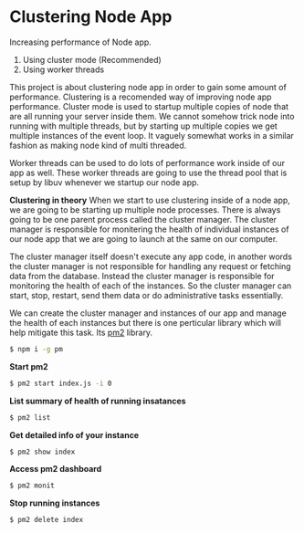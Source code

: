# Clustering Node App

Increasing performance of Node app.

1. Using cluster mode (Recommended)
2. Using worker threads

This project is about clustering node app in order to gain some amount of performance. Clustering is a recomended way of improving node app performance.
Cluster mode is used to startup multiple copies of node that are all running your server inside them. We cannot somehow trick node into running with multiple threads, but by starting up multiple copies we get multiple instances of the event loop. It vaguely somewhat works in a similar fashion as making node kind of multi threaded.

Worker threads can be used to do lots of performance work inside of our app as well. These worker threads are going to use the thread pool that is setup by libuv whenever we startup our node app.

**Clustering in theory**
When we start to use clustering inside of a node app, we are going to be starting up multiple node processes. There is always going to be one parent process called the cluster manager. The cluster manager is responsible for monitering the health of individual instances of our node app that we are going to launch at the same on our computer.

The cluster manager itself doesn't execute any app code, in another words the cluster manager is not responsible for handling any request or fetching data from the database. Instead the cluster manager is responsible for monitoring the health of each of the instances. So the cluster manager can start, stop, restart, send them data or do administrative tasks essentially.

We can create the cluster manager and instances of our app and manage the health of each instances but there is one perticular library which will help mitigate this task. Its [pm2]("https://gitlab.com/Unitech/pm2") library.

```bash
$ npm i -g pm
```

**Start pm2**

```bash
$ pm2 start index.js -i 0
```

**List summary of health of running insatances**

```bash
$ pm2 list
```

**Get detailed info of your instance**

```bash
$ pm2 show index
```

**Access pm2 dashboard**

```bash
$ pm2 monit
```

**Stop running instances**

```bash
$ pm2 delete index
```
